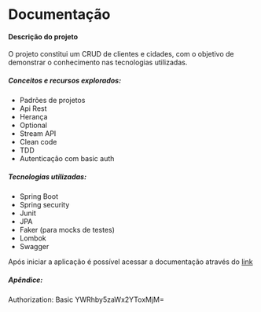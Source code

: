 # Documentação

#### Descrição do projeto

O projeto constitui um CRUD de clientes e cidades, com o objetivo de demonstrar o conhecimento
nas tecnologias utilizadas.

##### Conceitos e recursos explorados:

   - Padrões de projetos
   - Api Rest
   - Herança
   - Optional
   - Stream API
   - Clean code
   - TDD
   - Autenticação com basic auth
    
##### Tecnologias utilizadas:

 - Spring Boot
 - Spring security
 - Junit
 - JPA
 - Faker (para mocks de testes)
 - Lombok
 - Swagger
 
Após iniciar a aplicação é possível acessar a documentação através do [link](http://localhost:9000/api/swagger-ui.html)

##### Apêndice:

Authorization: Basic YWRhby5zaWx2YToxMjM=
